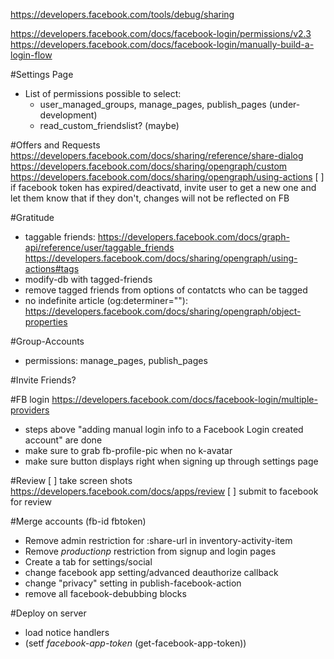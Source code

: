 https://developers.facebook.com/tools/debug/sharing

https://developers.facebook.com/docs/facebook-login/permissions/v2.3
https://developers.facebook.com/docs/facebook-login/manually-build-a-login-flow

#Settings Page
 - List of permissions possible to select:
    - user_managed_groups, manage_pages, publish_pages (under-development)
    - read_custom_friendslist? (maybe)

#Offers and Requests
https://developers.facebook.com/docs/sharing/reference/share-dialog
https://developers.facebook.com/docs/sharing/opengraph/custom
https://developers.facebook.com/docs/sharing/opengraph/using-actions
[ ] if facebook token has expired/deactivatd, invite user to get a new one and let them know that if they don't, changes will not be reflected on FB

#Gratitude
  - taggable friends:
https://developers.facebook.com/docs/graph-api/reference/user/taggable_friends
https://developers.facebook.com/docs/sharing/opengraph/using-actions#tags
- modify-db with tagged-friends
- remove tagged friends from options of contatcts who can be tagged
- no indefinite article (og:determiner=""):
https://developers.facebook.com/docs/sharing/opengraph/object-properties

#Group-Accounts
- permissions:
    manage_pages, publish_pages

#Invite Friends?

#FB login
https://developers.facebook.com/docs/facebook-login/multiple-providers
 - steps above "adding manual login info to a Facebook Login created account" are done
 - make sure to grab fb-profile-pic when no k-avatar
 - make sure button displays right when signing up through settings page

#Review
[ ] take screen shots
https://developers.facebook.com/docs/apps/review
[ ] submit to facebook for review

#Merge accounts (fb-id fbtoken)
- Remove admin restriction for :share-url in inventory-activity-item
- Remove *productionp* restriction from signup and login pages
- Create a tab for settings/social
- change facebook app setting/advanced deauthorize callback
- change "privacy" setting in publish-facebook-action
- remove all facebook-debubbing blocks


#Deploy on server
- load notice handlers
- (setf *facebook-app-token* (get-facebook-app-token))

